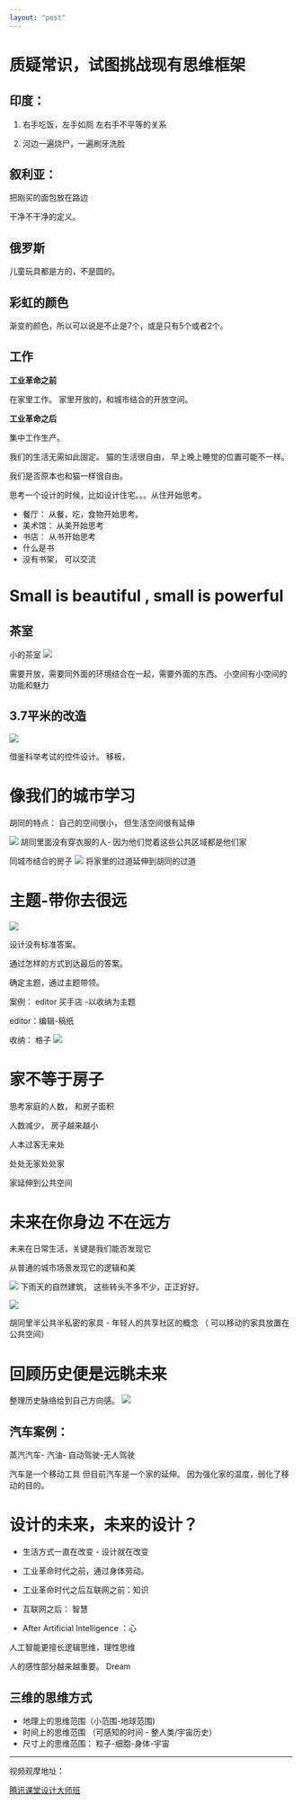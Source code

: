 ```yaml
---
layout: "post"
---
```


# 质疑常识，试图挑战现有思维框架

## 印度： 

1. 右手吃饭，左手如厕
左右手不平等的关系

2. 河边一遍烧尸，一遍刷牙洗脸

## 叙利亚： 
把刚买的面包放在路边

干净不干净的定义。 

## 俄罗斯
儿童玩具都是方的，不是圆的。 

## 彩虹的颜色

渐变的颜色，所以可以说是不止是7个，或是只有5个或者2个。 

## 工作

**工业革命之前**

在家里工作。 家里开放的，和城市结合的开放空间。 

**工业革命之后**

集中工作生产。 

我们的生活无需如此固定。 
猫的生活很自由， 早上晚上睡觉的位置可能不一样。 

我们是否原本也和猫一样很自由。 

思考一个设计的时候，比如设计住宅。。。从住开始思考。 

* 餐厅： 从餐，吃，食物开始思考。 
* 美术馆： 从美开始思考
* 书店： 从书开始思考 
* 什么是书
* 没有书架， 可以交流


# Small is beautiful , small is powerful 

## 茶室
小的茶室
![](http://ob49cesbh.bkt.clouddn.com/2018-01-14-15146185537673.jpg)

需要开放，需要同外面的环境结合在一起，需要外面的东西。 
小空间有小空间的功能和魅力

## 3.7平米的改造

![](http://ob49cesbh.bkt.clouddn.com/2018-01-14-15146186291848.jpg)

借鉴科举考试的控件设计。 
移板，

# 像我们的城市学习


胡同的特点： 
自己的空间很小， 但生活空间很有延伸

![](http://ob49cesbh.bkt.clouddn.com/2018-01-14-15146183580748.jpg)
胡同里面没有穿衣服的人- 因为他们觉着这些公共区域都是他们家




同城市结合的房子
![](http://ob49cesbh.bkt.clouddn.com/2018-01-14-15146178674277.jpg)
将家里的过道延伸到胡同的过道

# 主题-带你去很远

![](http://ob49cesbh.bkt.clouddn.com/2018-01-14-15146179860583.jpg)

设计没有标准答案。 

通过怎样的方式到达最后的答案。 

确定主题，通过主题带领。

案例： editor 买手店 -以收纳为主题

editor：编辑-稿纸

收纳： 格子
![](http://ob49cesbh.bkt.clouddn.com/2018-01-14-15146180661225.jpg)


# 家不等于房子

思考家庭的人数， 和房子面积 

人数减少， 房子越来越小

人本过客无来处

处处无家处处家

家延伸到公共空间


# 未来在你身边 不在远方


未来在日常生活，关键是我们能否发现它 

从普通的城市场景发现它的逻辑和美

![](http://ob49cesbh.bkt.clouddn.com/2018-01-14-15146174290341.jpg)
下雨天的自然建筑， 这些转头不多不少，正正好好。 

![](http://ob49cesbh.bkt.clouddn.com/2018-01-14-15146174745978.jpg)

胡同里半公共半私密的家具 - 年轻人的共享社区的概念 （ 可以移动的家具放置在公共空间） 


# 回顾历史便是远眺未来

整理历史脉络给到自己方向感。 
![](http://ob49cesbh.bkt.clouddn.com/2018-01-14-15146173385608.jpg)


## 汽车案例： 
蒸汽汽车- 汽油- 自动驾驶-无人驾驶

汽车是一个移动工具
但目前汽车是一个家的延伸。 因为强化家的温度，弱化了移动的目的。 


# 设计的未来，未来的设计？ 

* 生活方式一直在改变 - 设计就在改变

* 工业革命时代之前，通过身体劳动。 
* 工业革命时代之后互联网之前：知识 
* 互联网之后： 智慧
* After Artificial Intelligence ：心


人工智能更擅长逻辑思维，理性思维

人的感性部分越来越重要。 Dream

## 三维的思维方式

* 地理上的思维范围（小范围-地球范围)
* 时间上的思维范围 （可感知的时间 - 整人类/宇宙历史） 
* 尺寸上的思维范围： 粒子-细胞-身体-宇宙


****** 


视频观摩地址： 

[腾讯课堂设计大师班](https://ke.qq.com/course/240077)













